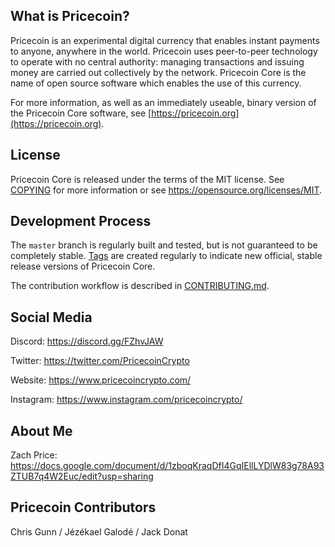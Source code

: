 
What is Pricecoin?
----------------

Pricecoin is an experimental digital currency that enables instant payments to
anyone, anywhere in the world. Pricecoin uses peer-to-peer technology to operate
with no central authority: managing transactions and issuing money are carried
out collectively by the network. Pricecoin Core is the name of open source
software which enables the use of this currency.

For more information, as well as an immediately useable, binary version of
the Pricecoin Core software, see [https://pricecoin.org](https://pricecoin.org).

License
-------

Pricecoin Core is released under the terms of the MIT license. See [COPYING](COPYING) for more
information or see https://opensource.org/licenses/MIT.

Development Process
-------------------

The `master` branch is regularly built and tested, but is not guaranteed to be
completely stable. [Tags](https://github.com/pricecoin-project/pricecoin/tags) are created
regularly to indicate new official, stable release versions of Pricecoin Core.

The contribution workflow is described in [CONTRIBUTING.md](CONTRIBUTING.md).

Social Media
------------------

Discord: https://discord.gg/FZhvJAW

Twitter: https://twitter.com/PricecoinCrypto

Website: https://www.pricecoincrypto.com/

Instagram: https://www.instagram.com/pricecoincrypto/

About Me
-------------------

Zach Price:
https://docs.google.com/document/d/1zboqKraqDfI4GqIEllLYDlW83g78A93ZTUB7q4W2Euc/edit?usp=sharing

Pricecoin Contributors 
-------------------

Chris Gunn / Jézékael Galodé / Jack Donat
